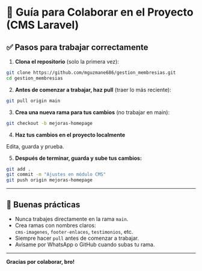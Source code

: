 
# 🚀 Guía para Colaborar en el Proyecto (CMS Laravel)

## ✅ Pasos para trabajar correctamente

1. **Clona el repositorio** (solo la primera vez):

```bash
git clone https://github.com/mguzmane686/gestion_membresias.git
cd gestion_membresias
```

2. **Antes de comenzar a trabajar, haz pull** (traer lo más reciente):

```bash
git pull origin main
```

3. **Crea una nueva rama para tus cambios** (no trabajar en main):

```bash
git checkout -b mejoras-homepage
```

4. **Haz tus cambios en el proyecto localmente**

Edita, guarda y prueba.

5. **Después de terminar, guarda y sube tus cambios:**

```bash
git add .
git commit -m "Ajustes en módulo CMS"
git push origin mejoras-homepage
```

---

## 📌 Buenas prácticas

- Nunca trabajes directamente en la rama `main`.
- Crea ramas con nombres claros:  
  `cms-imagenes`, `footer-enlaces`, `testimonios`, etc.
- Siempre hacer `pull` antes de comenzar a trabajar.
- Avísame por WhatsApp o GitHub cuando subas tu rama.

---

**Gracias por colaborar, bro!**
